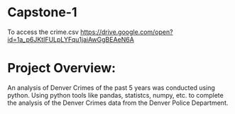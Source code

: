 # Capstone-1
To access the crime.csv
https://drive.google.com/open?id=1a_p6JKtIFULpLYFqu1jaiAwGgBEAeN6A

# Project Overview:
An analysis of Denver Crimes of the past 5 years was conducted using python. Using python tools like pandas, statistcs, numpy, etc. to complete the analysis of the Denver Crimes data from the Denver Police Department.

